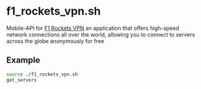 # f1_rockets_vpn.sh
Mobile-API for [F1 Rockets VPN](https://play.google.com/store/apps/details?id=com.netspeedup.tom) an application that offers high-speed network connections all over the world, allowing you to connect to servers across the globe anonymously for free

## Example
```bash
source ./f1_rockets_vpn.sh
get_servers
```
